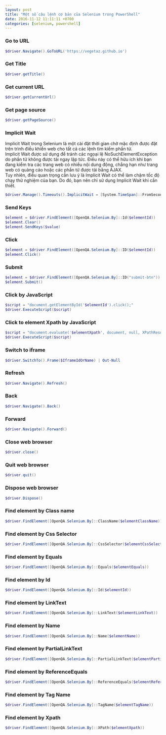 ```yaml
---
layout: post
title: "Một số câu lệnh cơ bản của Selenium trong PowerShell"
date: 2016-11-12 11:11:11 +0700
categories: [selenium, powershell]
---
```


### Go to URL
```powershell
$driver.Navigate().GoToURL('https://vegetaz.github.io')
```  

### Get Title
```powershell
$driver.getTitle()
```  

### Get current URL  
```powershell
$driver.getCurrentUrl()
```  

### Get page source
```powershell
$driver.getPageSource()
```  

### Implicit Wait  
Implicit Wait trong Selenium là một cài đặt thời gian chờ mặc định được đặt trên trình điều khiển web cho tất cả các lệnh tìm kiếm phần tử.  
Implicit Wait được sử dụng để tránh các ngoại lệ NoSuchElementException do phần tử không được tải ngay lập tức. Điều này có thể hữu ích khi bạn đang kiểm tra các trang web có nhiều nội dung động, chẳng hạn như trang web có quảng cáo hoặc các phần tử được tải bằng AJAX.  
Tuy nhiên, điều quan trọng cần lưu ý là Implicit Wait có thể làm chậm tốc độ chạy thử nghiệm của bạn. Do đó, bạn nên chỉ sử dụng Implicit Wait khi cần thiết.  
```powershell
$driver.Manage().Timeouts().ImplicitWait = [System.TimeSpan]::FromSeconds($timeoutSeconds)
```  

### Send Keys  
```powershell
$element = $driver.FindElement([OpenQA.Selenium.By]::Id($elementId))
$element.Clear()
$element.SendKeys($value)
```  

### Click  
```powershell
$element = $driver.FindElement([OpenQA.Selenium.By]::ID($elementId))
$element.Click()
```  

### Submit  
```powershell
$element = $driver.FindElement([OpenQA.Selenium.By]::ID("submit-btn"))
$element.Submit()
```  

### Click by JavaScript  
```powershell
$script = "document.getElementById('$elementId').click();"
$driver.ExecuteScript($script)
```  

### Click to element Xpath by JavaScript  
```powershell
$script = "document.evaluate('$elementXpath', document, null, XPathResult.FIRST_ORDERED_NODE_TYPE, null).singleNodeValue.click();"
$driver.ExecuteScript($script)
```  

### Switch to iframe
```powershell
$driver.SwitchTo().Frame($IframeIdOrName) | Out-Null
```  

### Refresh
```powershell
$driver.Navigate().Refresh()
```  

### Back
```powershell
$driver.Navigate().Back()
```  

### Forward
```powershell
$driver.Navigate().Forward()
```  

### Close web browser  
```powershell
$driver.close()
```  

### Quit web browser  
```powershell
$driver.quit()
```  

### Dispose web browser  
```powershell
$driver.Dispose()
```  

### Find element by Class name
```powershell
$driver.FindElement([OpenQA.Selenium.By]::ClassName($elementClassName))
```  

### Find element by Css Selector
```powershell
$driver.FindElement([OpenQA.Selenium.By]::CssSelector($elementCssSelector))
```  

### Find element by Equals
```powershell
$driver.FindElement([OpenQA.Selenium.By]::Equals($elementEquals))
```  

### Find element by Id
```powershell
$driver.FindElement([OpenQA.Selenium.By]::Id($elementId))
```  

### Find element by LinkText
```powershell
$driver.FindElement([OpenQA.Selenium.By]::LinkText($elementLinkText))
```  

### Find element by Name
```powershell
$driver.FindElement([OpenQA.Selenium.By]::Name($elementName))
```  

### Find element by PartialLinkText
```powershell
$driver.FindElement([OpenQA.Selenium.By]::PartialLinkText($elementPartialLinkText))
```  

### Find element by ReferenceEquals
```powershell
$driver.FindElement([OpenQA.Selenium.By]::ReferenceEquals($elementReferenceEquals))
```  

### Find element by Tag Name
```powershell
$driver.FindElement([OpenQA.Selenium.By]::TagName($elementTagName))
```  

### Find element by Xpath
```powershell
$driver.FindElement([OpenQA.Selenium.By]::XPath($elementXpath))
```  
